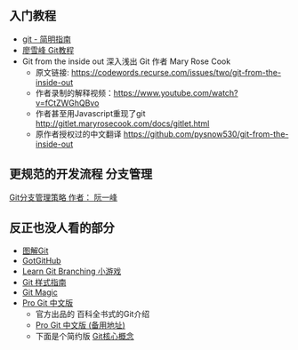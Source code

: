 

## 入门教程
- [git - 简明指南](https://rogerdudler.github.io/git-guide/index.zh.html)
- [廖雪峰 Git教程](https://liaoxuefeng.com/books/git/introduction/index.html)
- Git from the inside out 深入浅出 Git  作者 Mary Rose Cook
  - 原文链接: https://codewords.recurse.com/issues/two/git-from-the-inside-out
  - 作者录制的解释视频：https://www.youtube.com/watch?v=fCtZWGhQBvo
  - 作者甚至用Javascript重现了git http://gitlet.maryrosecook.com/docs/gitlet.html
  - 原作者授权过的中文翻译 https://github.com/pysnow530/git-from-the-inside-out

## 更规范的开发流程 分支管理
[Git分支管理策略 作者： 阮一峰](https://www.ruanyifeng.com/blog/2012/07/git.html)

## 反正也没人看的部分

- [图解Git](http://marklodato.github.io/visual-git-guide/index-zh-cn.html)
- [GotGitHub](http://www.worldhello.net/gotgithub/index.html)
- [Learn Git Branching 小游戏](http://learngitbranching.js.org/)
- [Git 样式指南](https://udacity.github.io/frontend-nanodegree-styleguide-zh/)
- [Git Magic](http://www-cs-students.stanford.edu/~blynn/gitmagic/intl/zh_cn/)
- [Pro Git 中文版](https://git-scm.com/book/zh/v2)
  - 官方出品的 百科全书式的Git介绍
  - [Pro Git 中文版 (备用地址)](https://gitee.com/progit/index.html)
  - 下面是个简约版 [Git核心概念](https://zhuanlan.zhihu.com/p/22750675) 
